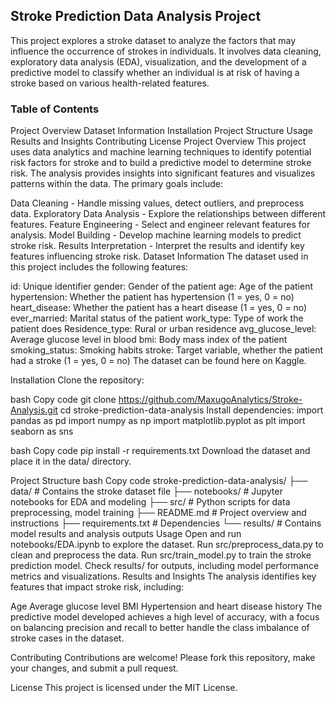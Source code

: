 ## Stroke Prediction Data Analysis Project

This project explores a stroke dataset to analyze the factors that may influence the occurrence of strokes in individuals. It involves data cleaning, exploratory data analysis (EDA), visualization, and the development of a predictive model to classify whether an individual is at risk of having a stroke based on various health-related features.

### Table of Contents
Project Overview
Dataset Information
Installation
Project Structure
Usage
Results and Insights
Contributing
License
Project Overview
This project uses data analytics and machine learning techniques to identify potential risk factors for stroke and to build a predictive model to determine stroke risk. The analysis provides insights into significant features and visualizes patterns within the data. The primary goals include:

Data Cleaning - Handle missing values, detect outliers, and preprocess data.
Exploratory Data Analysis - Explore the relationships between different features.
Feature Engineering - Select and engineer relevant features for analysis.
Model Building - Develop machine learning models to predict stroke risk.
Results Interpretation - Interpret the results and identify key features influencing stroke risk.
Dataset Information
The dataset used in this project includes the following features:

id: Unique identifier
gender: Gender of the patient
age: Age of the patient
hypertension: Whether the patient has hypertension (1 = yes, 0 = no)
heart_disease: Whether the patient has a heart disease (1 = yes, 0 = no)
ever_married: Marital status of the patient
work_type: Type of work the patient does
Residence_type: Rural or urban residence
avg_glucose_level: Average glucose level in blood
bmi: Body mass index of the patient
smoking_status: Smoking habits
stroke: Target variable, whether the patient had a stroke (1 = yes, 0 = no)
The dataset can be found here on Kaggle.

Installation
Clone the repository:

bash
Copy code
git clone https://github.com/MaxugoAnalytics/Stroke-Analysis.git
cd stroke-prediction-data-analysis
Install dependencies: 
import pandas as pd
import numpy as np
import matplotlib.pyplot as plt
import seaborn as sns



bash
Copy code
pip install -r requirements.txt
Download the dataset and place it in the data/ directory.

Project Structure
bash
Copy code
stroke-prediction-data-analysis/
├── data/                   # Contains the stroke dataset file
├── notebooks/              # Jupyter notebooks for EDA and modeling
├── src/                    # Python scripts for data preprocessing, model training
├── README.md               # Project overview and instructions
├── requirements.txt        # Dependencies
└── results/                # Contains model results and analysis outputs
Usage
Open and run notebooks/EDA.ipynb to explore the dataset.
Run src/preprocess_data.py to clean and preprocess the data.
Run src/train_model.py to train the stroke prediction model.
Check results/ for outputs, including model performance metrics and visualizations.
Results and Insights
The analysis identifies key features that impact stroke risk, including:

Age
Average glucose level
BMI
Hypertension and heart disease history
The predictive model developed achieves a high level of accuracy, with a focus on balancing precision and recall to better handle the class imbalance of stroke cases in the dataset.

Contributing
Contributions are welcome! Please fork this repository, make your changes, and submit a pull request.

License
This project is licensed under the MIT License.

